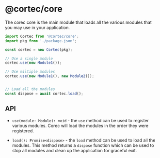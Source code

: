 # @cortec/core

The corec core is the main module that loads all the various modules that you may use in your application. 

```typescript
import Cortec from '@cortec/core';
import pkg from './package.json';

const cortec = new Cortec(pkg);

// Use a single module
cortec.use(new Module1());

// Use miltiple modules
cortec.use(new Module1(), new Module2());


// Load all the modules
const dispose = await cortec.load();

```

## API

* `use(module: Module): void` - the `use` method can be used to register various modules. Corec will load the modules in the order they were registered. 

* `load(): Promise<dispose>` - the `load` method can be used to load all the modules. This method returns a `dispose` function which can be used to stop all modules and clean up the application for graceful exit.
